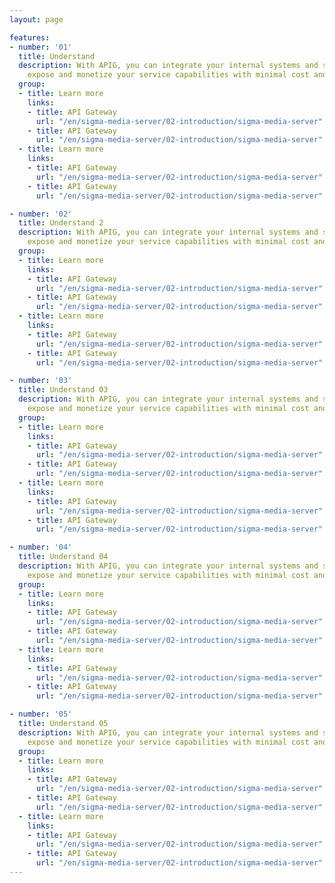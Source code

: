 ```yaml
---
layout: page

features:
- number: '01'
  title: Understand
  description: With APIG, you can integrate your internal systems and selectively
    expose and monetize your service capabilities with minimal cost and risk.
  group:
  - title: Learn more
    links:
    - title: API Gateway
      url: "/en/sigma-media-server/02-introduction/sigma-media-server"
    - title: API Gateway
      url: "/en/sigma-media-server/02-introduction/sigma-media-server"
  - title: Learn more
    links:
    - title: API Gateway
      url: "/en/sigma-media-server/02-introduction/sigma-media-server"
    - title: API Gateway
      url: "/en/sigma-media-server/02-introduction/sigma-media-server"

- number: '02'
  title: Understand 2
  description: With APIG, you can integrate your internal systems and selectively
    expose and monetize your service capabilities with minimal cost and risk.
  group:
  - title: Learn more
    links:
    - title: API Gateway
      url: "/en/sigma-media-server/02-introduction/sigma-media-server"
    - title: API Gateway
      url: "/en/sigma-media-server/02-introduction/sigma-media-server"
  - title: Learn more
    links:
    - title: API Gateway
      url: "/en/sigma-media-server/02-introduction/sigma-media-server"
    - title: API Gateway
      url: "/en/sigma-media-server/02-introduction/sigma-media-server"

- number: '03'
  title: Understand 03
  description: With APIG, you can integrate your internal systems and selectively
    expose and monetize your service capabilities with minimal cost and risk.
  group:
  - title: Learn more
    links:
    - title: API Gateway
      url: "/en/sigma-media-server/02-introduction/sigma-media-server"
    - title: API Gateway
      url: "/en/sigma-media-server/02-introduction/sigma-media-server"
  - title: Learn more
    links:
    - title: API Gateway
      url: "/en/sigma-media-server/02-introduction/sigma-media-server"
    - title: API Gateway
      url: "/en/sigma-media-server/02-introduction/sigma-media-server"

- number: '04'
  title: Understand 04
  description: With APIG, you can integrate your internal systems and selectively
    expose and monetize your service capabilities with minimal cost and risk.
  group:
  - title: Learn more
    links:
    - title: API Gateway
      url: "/en/sigma-media-server/02-introduction/sigma-media-server"
    - title: API Gateway
      url: "/en/sigma-media-server/02-introduction/sigma-media-server"
  - title: Learn more
    links:
    - title: API Gateway
      url: "/en/sigma-media-server/02-introduction/sigma-media-server"
    - title: API Gateway
      url: "/en/sigma-media-server/02-introduction/sigma-media-server"

- number: '05'
  title: Understand 05
  description: With APIG, you can integrate your internal systems and selectively
    expose and monetize your service capabilities with minimal cost and risk.
  group:
  - title: Learn more
    links:
    - title: API Gateway
      url: "/en/sigma-media-server/02-introduction/sigma-media-server"
    - title: API Gateway
      url: "/en/sigma-media-server/02-introduction/sigma-media-server"
  - title: Learn more
    links:
    - title: API Gateway
      url: "/en/sigma-media-server/02-introduction/sigma-media-server"
    - title: API Gateway
      url: "/en/sigma-media-server/02-introduction/sigma-media-server"
---
```


<Timeline />
